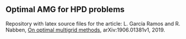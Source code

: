 ## Optimal AMG for HPD problems
Repository with latex source files for the article: L. García Ramos and R. Nabben, [On optimal multigrid methods](https://arxiv.org/abs/1906.01381), arXiv:1906.01381v1, 2019.


